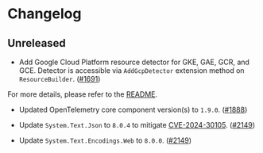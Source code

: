 # Changelog

## Unreleased

* Add Google Cloud Platform resource detector for GKE, GAE, GCR, and GCE. Detector
  is accessible via `AddGcpDetector` extension method on `ResourceBuilder`.
  ([#1691](https://github.com/open-telemetry/opentelemetry-dotnet-contrib/pull/1691))

For more details, please refer to the [README](README.md).

* Updated OpenTelemetry core component version(s) to `1.9.0`.
  ([#1888](https://github.com/open-telemetry/opentelemetry-dotnet-contrib/pull/1888))

* Update `System.Text.Json` to `8.0.4` to mitigate
  [CVE-2024-30105](https://github.com/advisories/GHSA-hh2w-p6rv-4g7w).
  ([#2149](https://github.com/open-telemetry/opentelemetry-dotnet/pull/2149))

* Update `System.Text.Encodings.Web` to `8.0.0`.
  ([#2149](https://github.com/open-telemetry/opentelemetry-dotnet/pull/2149))
